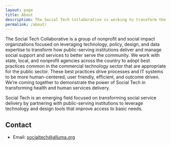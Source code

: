 ```yaml
---
layout: page
title: About
description: The Social Tech Collaborative is working to transform the way technology powers social services.
permalink: /about/
---
```


The Social Tech Collaborative is a group of nonprofit and social impact organizations focused on leveraging technology, policy, design, and data expertise to transform how public-serving institutions deliver and manage social support and services to better serve the community. We work with state, local, and nonprofit agencies across the country to adopt best practices common in the commercial technology sector that are appropriate for the public sector. These best practices drive processes and IT systems to be more human-centered, user friendly, efficient, and outcome driven. We’re coming together to demonstrate the power of Social Tech in transforming health and human services delivery.

Social Tech is an emerging field focused on transforming social service delivery by partnering with public-serving institutions to leverage technology and design tools that improve access to basic needs.

## Contact
* Email: [socialtech@alluma.org](mailto:socialtech@alluma.org)